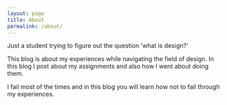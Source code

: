 ```yaml
---
layout: page
title: About
permalink: /about/
---
```


Just a student trying to figure out the question 'what is design?'

This blog is about my experiences while navigating the field of design. In this blog I post about my assignments and also how I went about doing them.

I fail most of the times and in this blog you will learn how not to fail through my experiences.
